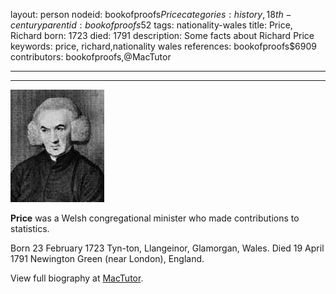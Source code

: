 layout: person
nodeid: bookofproofs$Price
categories: history,18th-century
parentid: bookofproofs$52
tags: nationality-wales
title: Price, Richard
born: 1723
died: 1791
description: Some facts about Richard Price
keywords: price, richard,nationality wales
references: bookofproofs$6909
contributors: bookofproofs,@MacTutor

---


---

![Price.jpg](https://github.com/bookofproofs/bookofproofs.github.io/blob/main/_sources/_assets/images/portraits/Price.jpg?raw=true)

**Price** was a Welsh congregational minister who made contributions to statistics.

Born 23 February 1723 Tyn-ton, Llangeinor, Glamorgan, Wales. Died 19 April 1791 Newington Green (near London), England.


View full biography at [MacTutor](https://mathshistory.st-andrews.ac.uk/Biographies/Price/).